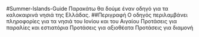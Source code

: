 #Summer-Islands-Guide
Παρακάτω θα δούμε έναν οδηγό για τα καλοκαιρινά νησιά της Ελλάδας. 
##Περιγραφή
Ο οδηγός περιλαμβάνει πληροφορίες για τα νησιά του Ιονίου και του Αιγαίου
Προτάσεις για παραλίες και εστιατόρια
Προτάσεις για αξιοθέατα
Προτάσεις για διαμονή
